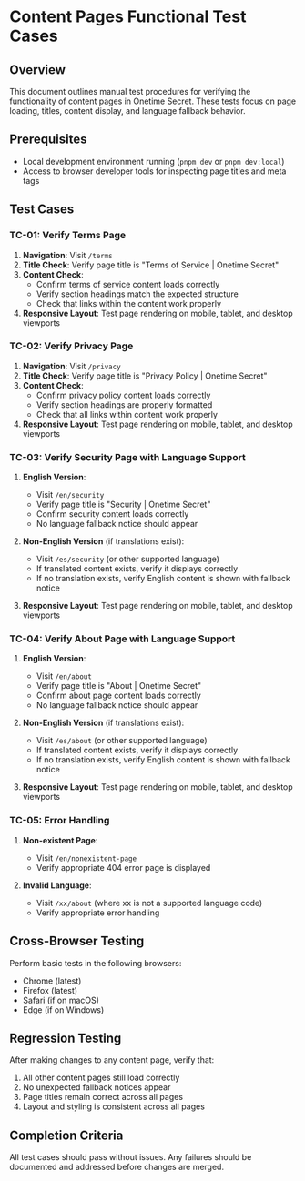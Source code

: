 # Content Pages Functional Test Cases

## Overview

This document outlines manual test procedures for verifying the functionality of content pages in Onetime Secret. These tests focus on page loading, titles, content display, and language fallback behavior.

## Prerequisites

- Local development environment running (`pnpm dev` or `pnpm dev:local`)
- Access to browser developer tools for inspecting page titles and meta tags

## Test Cases

### TC-01: Verify Terms Page

1. **Navigation**: Visit `/terms`
2. **Title Check**: Verify page title is "Terms of Service | Onetime Secret"
3. **Content Check**:
   - Confirm terms of service content loads correctly
   - Verify section headings match the expected structure
   - Check that links within the content work properly
4. **Responsive Layout**: Test page rendering on mobile, tablet, and desktop viewports

### TC-02: Verify Privacy Page

1. **Navigation**: Visit `/privacy`
2. **Title Check**: Verify page title is "Privacy Policy | Onetime Secret"
3. **Content Check**:
   - Confirm privacy policy content loads correctly
   - Verify section headings are properly formatted
   - Check that all links within content work properly
4. **Responsive Layout**: Test page rendering on mobile, tablet, and desktop viewports

### TC-03: Verify Security Page with Language Support

1. **English Version**:
   - Visit `/en/security`
   - Verify page title is "Security | Onetime Secret"
   - Confirm security content loads correctly
   - No language fallback notice should appear

2. **Non-English Version** (if translations exist):
   - Visit `/es/security` (or other supported language)
   - If translated content exists, verify it displays correctly
   - If no translation exists, verify English content is shown with fallback notice

3. **Responsive Layout**: Test page rendering on mobile, tablet, and desktop viewports

### TC-04: Verify About Page with Language Support

1. **English Version**:
   - Visit `/en/about`
   - Verify page title is "About | Onetime Secret"
   - Confirm about page content loads correctly
   - No language fallback notice should appear

2. **Non-English Version** (if translations exist):
   - Visit `/es/about` (or other supported language)
   - If translated content exists, verify it displays correctly
   - If no translation exists, verify English content is shown with fallback notice

3. **Responsive Layout**: Test page rendering on mobile, tablet, and desktop viewports

### TC-05: Error Handling

1. **Non-existent Page**:
   - Visit `/en/nonexistent-page`
   - Verify appropriate 404 error page is displayed

2. **Invalid Language**:
   - Visit `/xx/about` (where xx is not a supported language code)
   - Verify appropriate error handling

## Cross-Browser Testing

Perform basic tests in the following browsers:
- Chrome (latest)
- Firefox (latest)
- Safari (if on macOS)
- Edge (if on Windows)

## Regression Testing

After making changes to any content page, verify that:
1. All other content pages still load correctly
2. No unexpected fallback notices appear
3. Page titles remain correct across all pages
4. Layout and styling is consistent across all pages

## Completion Criteria

All test cases should pass without issues. Any failures should be documented and addressed before changes are merged.
